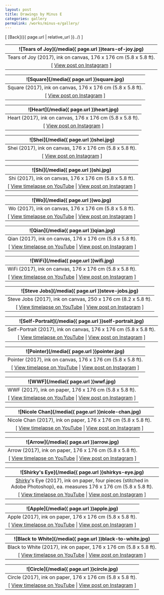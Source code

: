 ```yaml
---
layout: post
title: Drawings by Minus E
categories: gallery
permalink: /works/minus-e/gallery/
---
```


[ [Back]({{ page.url | relative_url }}../) ]

<!--more-->

![Tears of Joy](/media{{ page.url }}tears-of-joy.jpg) |
:----------: |
Tears of Joy (2017), ink on canvas, 176 x 176 cm (5.8 x 5.8 ft). |
[ [View post on Instagram](https://www.instagram.com/p/Bc95Y9khxWx) ] |

![Square](/media{{ page.url }}square.jpg) |
:----------: |
Square (2017), ink on canvas, 176 x 176 cm (5.8 x 5.8 ft). |
[ [View post on Instagram](https://www.instagram.com/p/BZvr9fwB524) ] |

![Heart](/media{{ page.url }}heart.jpg) |
:----------: |
Heart (2017), ink on canvas, 176 x 176 cm (5.8 x 5.8 ft). |
[ [View post on Instagram](https://www.instagram.com/p/BZilgweBD1E/) ] |

![Shei](/media{{ page.url }}shei.jpg) |
:----------: |
Shei (2017), ink on canvas, 176 x 176 cm (5.8 x 5.8 ft). |
[ [View post on Instagram](https://www.instagram.com/p/BZkw5VDB0u8) ] |

![Shi](/media{{ page.url }}shi.jpg) |
:----------: |
Shi (2017), ink on canvas, 176 x 176 cm (5.8 x 5.8 ft). |
[ [View timelapse on YouTube](https://www.youtube.com/watch?v=oyqXJQERTrI&list=PLUbmjnHkwari3NY0RF9b3pnPEspcN8Fa3&index=34) \| [View post on Instagram](https://www.instagram.com/p/BVMHNjBB7f-) ] |

![Wo](/media{{ page.url }}wo.jpg) |
:----------: |
Wo (2017), ink on canvas, 176 x 176 cm (5.8 x 5.8 ft). |
[ [View timelapse on YouTube](https://www.youtube.com/watch?v=yp7iIGNgBoI&index=25&list=PLUbmjnHkwari3NY0RF9b3pnPEspcN8Fa3) \| [View post on Instagram](https://www.instagram.com/p/BTHICtaB_bG) ] |

![Qian](/media{{ page.url }}qian.jpg) |
:----------: |
Qian (2017), ink on canvas, 176 x 176 cm (5.8 x 5.8 ft). |
[ [View timelapse on YouTube](https://www.youtube.com/watch?v=CG0aTs6TAcA&index=23&list=PLUbmjnHkwari3NY0RF9b3pnPEspcN8Fa3) \| [View post on Instagram](https://www.instagram.com/p/BTHGfQ9B9n1) ] |

![WiFi](/media{{ page.url }}wifi.jpg) |
:----------: |
WiFi (2017), ink on canvas, 176 x 176 cm (5.8 x 5.8 ft). |
[ [View timelapse on YouTube](https://www.youtube.com/watch?v=lw-EPlOfwPc&index=21&list=PLUbmjnHkwari3NY0RF9b3pnPEspcN8Fa3) \| [View post on Instagram](https://www.instagram.com/p/BTHFxKIhecU) ] |

![Steve Jobs](/media{{ page.url }}steve-jobs.jpg) |
:----------: |
Steve Jobs (2017), ink on canvas, 250 x 176 cm (8.2 x 5.8 ft). |
[ [View timelapse on YouTube](https://www.youtube.com/watch?v=31gOCmoB-K0&list=PLUbmjnHkwari3NY0RF9b3pnPEspcN8Fa3&index=17) \| [View post on Instagram](https://www.instagram.com/p/BS1RfuMB0th) ] |

![Self-Portrait](/media{{ page.url }}self-portrait.jpg) |
:----------: |
Self-Portrait (2017), ink on canvas, 176 x 176 cm (5.8 x 5.8 ft). |
[ [View timelapse on YouTube](https://www.youtube.com/watch?v=5blNsJI0rAI&list=PLUbmjnHkwari3NY0RF9b3pnPEspcN8Fa3&index=15) \| [View post on Instagram](https://www.instagram.com/p/BSyvmCchYAs) ] |

![Pointer](/media{{ page.url }}pointer.jpg) |
:----------: |
Pointer (2017), ink on canvas, 176 x 176 cm (5.8 x 5.8 ft). |
[ [View timelapse on YouTube](https://www.youtube.com/watch?v=fhbiSsrGxpk&list=PLUbmjnHkwari3NY0RF9b3pnPEspcN8Fa3&index=13) \| [View post on Instagram](https://www.instagram.com/p/BSyuycbhdLv) ] |

![WWF](/media{{ page.url }}wwf.jpg) |
:----------: |
WWF (2017), ink on paper, 176 x 176 cm (5.8 x 5.8 ft). |
[ [View timelapse on YouTube](https://www.youtube.com/watch?v=TGbky44FIPo&list=PLUbmjnHkwari3NY0RF9b3pnPEspcN8Fa3&index=11) \| [View post on Instagram](https://www.instagram.com/p/BSiifc_hJ6S) ] |

![Nicole Chan](/media{{ page.url }}nicole-chan.jpg) |
:----------: |
Nicole Chan (2017), ink on paper, 176 x 176 cm (5.8 x 5.8 ft). |
[ [View timelapse on YouTube](https://www.youtube.com/watch?v=PoQ2XeFeKzw&list=PLUbmjnHkwari3NY0RF9b3pnPEspcN8Fa3&index=9) \| [View post on Instagram](https://www.instagram.com/p/BSodcVjhNyI) ] |

![Arrow](/media{{ page.url }}arrow.jpg) |
:----------: |
Arrow (2017), ink on paper, 176 x 176 cm (5.8 x 5.8 ft). |
[ [View timelapse on YouTube](https://www.youtube.com/watch?v=Z7KEnMZib3A&list=PLUbmjnHkwari3NY0RF9b3pnPEspcN8Fa3&index=5) \| [View post on Instagram](https://www.instagram.com/p/BUyCGTyh-XG/) ] |

![Shirky's Eye](/media{{ page.url }}shirkys-eye.jpg) |
:----------: |
[Shirky](https://twitter.com/cshirky)'s Eye (2017), ink on paper, four pieces (stitched in Adobe Photoshop), ea. measures 176 x 176 cm (5.8 x 5.8 ft). |
[ [View timelapse on YouTube](https://www.youtube.com/watch?v=wj-Hresq3hk&index=5&list=PLUbmjnHkwari3NY0RF9b3pnPEspcN8Fa3) \| [View post on Instagram](https://www.instagram.com/p/BSmCREzh_l4) ] |

![Apple](/media{{ page.url }}apple.jpg) |
:----------: |
Apple (2017), ink on paper, 176 x 176 cm (5.8 x 5.8 ft). |
[ [View timelapse on YouTube](https://www.youtube.com/watch?v=GS59z3VHTE0&index=1&list=PLUbmjnHkwari3NY0RF9b3pnPEspcN8Fa3) \| [View post on Instagram](instagram) ] |

![Black to White](/media{{ page.url }}black-to-white.jpg) |
:----------: |
Black to White (2017), ink on paper, 176 x 176 cm (5.8 x 5.8 ft). |
[ [View timelapse on YouTube](https://www.youtube.com/watch?v=A5xvXlm1Z6Y&index=2&list=PLUbmjnHkwari3NY0RF9b3pnPEspcN8Fa3) \| [View post on Instagram](https://www.instagram.com/p/BSk3tSfBBW1) ] |

![Circle](/media{{ page.url }}circle.jpg) |
:----------: |
Circle (2017), ink on paper, 176 x 176 cm (5.8 x 5.8 ft). |
[ [View timelapse on YouTube](https://www.youtube.com/watch?v=2CtnjfjEHI0&index=3&list=PLUbmjnHkwari3NY0RF9b3pnPEspcN8Fa3) \| [View post on Instagram](https://www.instagram.com/p/BSiifc_hJ6S) ] |
